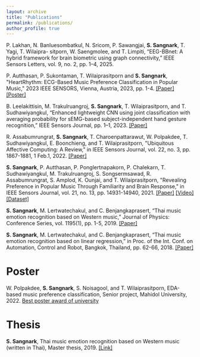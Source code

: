 ```yaml
---
layout: archive
title: "Publications"
permalink: /publications/
author_profile: true
---
```

P. Lakhan, N. Banluesombatkul, N. Sricom, P. Sawangjai, <b>S. Sangnark</b>, T. Yagi, T. Wilaipra-
sitporn, W. Saengmolee, and T. Limpiti, “EEG-BBnet: A hybrid framework for brain biometric using graph connectivity,” IEEE Sensors Letters, vol. 9, no. 2, pp. 1–4, 2025.

P. Autthasan, P. Sukontaman, T. Wilaiprasitporn and <b>S. Sangnark</b>, "HeartRhythm: ECG-Based Music Preference Classification in Popular Music," 2023 IEEE SENSORS, Vienna, Austria, 2023, pp. 1-4. [[Paper]](https://ieeexplore.ieee.org/document/10325240) [[Poster]](https://drive.google.com/file/d/1VtqszINiAbvCiBUaR5Q_-E5egUmfFxQH/view?usp=sharing)

B. Leelakittisin, M. Trakulruangroj, <b>S. Sangnark</b>, T. Wilaiprasitporn, and T. Sudhawiyangkul,
“Enhanced lightweight CNN using joint classification with averaging probability for sEMG-based
subject-independent hand gesture recognition,” IEEE Sensors Journal, pp. 1–1, 2023. [[Paper]](https://ieeexplore.ieee.org/document/10190329)

R. Assabumrungrat, <b>S. Sangnark</b>, T. Charoenpattarawut, W. Polpakdee, T. Sudhawiyangkul, E. Boonchieng, and T. Wilaiprasitporn, "Ubiquitous Affective Computing: A Review," in IEEE Sensors Journal, vol. 22, no. 3, pp. 1867-1881, 1 Feb.1, 2022. [[Paper]](https://ieeexplore.ieee.org/document/9662339) 

<b>S. Sangnark</b>, P. Autthasan, P. Ponglertnapakorn, P. Chalekarn, T. Sudhawiyangkul, M. Trakulruangroj, S. Songsermsawad, R. Assabumrungrat, S. Amplod, K. Ounjai, and T. Wilaiprasitporn, "Revealing Preference in Popular Music Through Familiarity and Brain Response," in IEEE Sensors Journal, vol. 21, no. 13, pp. 14931-14940, 2021. [[Paper]](https://ieeexplore.ieee.org/document/9402806) [[Video]](https://youtu.be/jdnipFzvos4) [[Dataset]](https://github.com/IoBT-VISTEC/MUSEC)

<b>S. Sangnark</b>, M. Lertwatechakul, and C. Benjangkaprasert, “Thai music emotion recognition based on Western music,” Journal of Physics: Conference Series, vol. 1195(1), pp. 1-5, 2019. [[Paper]](https://iopscience.iop.org/article/10.1088/1742-6596/1195/1/012009/pdf) 

<b>S. Sangnark</b>, M. Lertwatechakul, and C. Benjangkaprasert, “Thai music emotion recognition based on linear regression,” in Proc. of the Int. Conf. on Automation, Control and Robot, Bangkok, Thailand, pp. 62-66, 2018. [[Paper]](https://dl.acm.org/doi/10.1145/3293688.3293696)

Poster
=====
W. Polpakdee, <b>S. Sangnark</b>, S. Noisagool, and T. Wilaiprasitporn, EDA-based music preference classification, Senior project, Mahidol University, 2022. [Best poster award of university](https://drive.google.com/file/d/1fhBA9g-PXZKsSzrXUBVIheheM-3AjHIY/view)


Thesis
=====
<b>S. Sangnark</b>, Thai music emotion recognition based on Western music (written in Thai), Master thesis, 2019. [[Link]](https://opac.lib.kmitl.ac.th/catalog/BibItem.aspx?BibID=b00273711)



<!-- {% if author.googlescholar %}
  You can also find my articles on <u><a href="{{author.googlescholar}}">my Google Scholar profile</a>.</u>
{% endif %}

{% include base_path %}

{% for post in site.publications reversed %}
  {% include archive-single.html %}
{% endfor %} -->